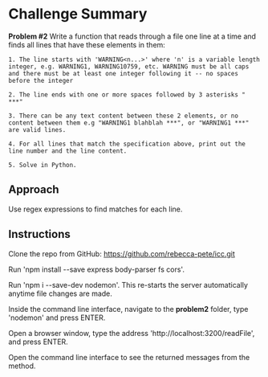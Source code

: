 # Challenge Summary
**Problem #2**
Write a function that reads through a file one line at a time and finds all lines that have these elements in them:

    1. The line starts with 'WARNING<n...>' where 'n' is a variable length integer, e.g. WARNING1, WARNING10759, etc. WARNING must be all caps and there must be at least one integer following it -- no spaces before the integer

    2. The line ends with one or more spaces followed by 3 asterisks " ***"

    3. There can be any text content between these 2 elements, or no content between them e.g "WARNING1 blahblah ***", or "WARNING1 ***" are valid lines.

    4. For all lines that match the specification above, print out the line number and the line content.

    5. Solve in Python.

## Approach
Use regex expressions to find matches for each line.

## Instructions
Clone the repo from GitHub: https://github.com/rebecca-pete/icc.git

Run 'npm install --save express body-parser fs cors'.

Run 'npm i --save-dev nodemon'. This re-starts the server automatically anytime file changes are made.

Inside the command line interface, navigate to the **problem2** folder, type 'nodemon' and press ENTER.

Open a browser window, type the address 'http://localhost:3200/readFile', and press ENTER.

Open the command line interface to see the returned messages from the method.
